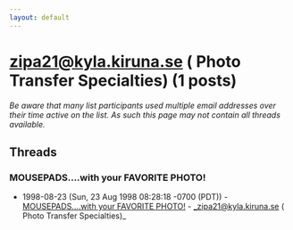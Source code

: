 ```yaml
---
layout: default
---
```


# zipa21@kyla.kiruna.se (  Photo Transfer Specialties) (1 posts)

_Be aware that many list participants used multiple email addresses over their time active on the list. As such this page may not contain all threads available._

## Threads

### MOUSEPADS....with your FAVORITE PHOTO!
+ 1998-08-23 (Sun, 23 Aug 1998 08:28:18 -0700 (PDT)) - [MOUSEPADS....with your FAVORITE PHOTO!](/archive/1998/08/b0e9dfa3b60abeae3dd3634e4e6979f8ae0b6daa2e5db27f6fb39b4349de3857) - _zipa21@kyla.kiruna.se (  Photo Transfer Specialties)_

